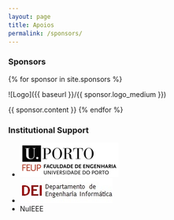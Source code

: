 ```yaml
---
layout: page
title: Apoios
permalink: /sponsors/
---
```


### Sponsors

{% for sponsor in site.sponsors %}
  <!-- <div style="margin-top: 2em" /> -->
  ![Logo]({{ baseurl }}/{{ sponsor.logo_medium }})

  {{ sponsor.content }}
{% endfor %}

### Institutional Support

* ![FEUP Logo](/assets/feup_logo_small.png)
* ![DEI Logo](/assets/dei_logo.jpg)
* NuIEEE

